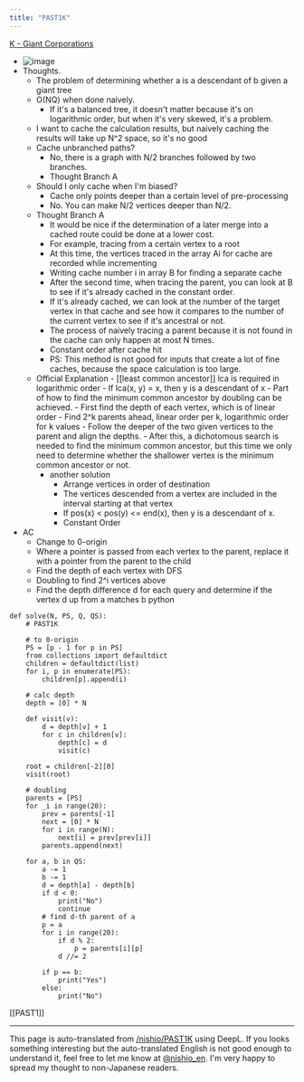```yaml
---
title: "PAST1K"
---
```


[K - Giant Corporations](https://atcoder.jp/contests/past201912-open/tasks/past201912_k)
- ![image](https://gyazo.com/735b48c1d33a9397fd177016e9fd6b8a/thumb/1000)
- Thoughts.
    - The problem of determining whether a is a descendant of b given a giant tree
    - O(NQ) when done naively.
        - If it's a balanced tree, it doesn't matter because it's on logarithmic order, but when it's very skewed, it's a problem.
    - I want to cache the calculation results, but naively caching the results will take up N^2 space, so it's no good
    - Cache unbranched paths?
        - No, there is a graph with N/2 branches followed by two branches.
        - Thought Branch A
    - Should I only cache when I'm biased?
        - Cache only points deeper than a certain level of pre-processing
        - No. You can make N/2 vertices deeper than N/2.
    - Thought Branch A
        - It would be nice if the determination of a later merge into a cached route could be done at a lower cost.
        - For example, tracing from a certain vertex to a root
        - At this time, the vertices traced in the array Ai for cache are recorded while incrementing
        - Writing cache number i in array B for finding a separate cache
        - After the second time, when tracing the parent, you can look at B to see if it's already cached in the constant order.
        - If it's already cached, we can look at the number of the target vertex in that cache and see how it compares to the number of the current vertex to see if it's ancestral or not.
        - The process of naively tracing a parent because it is not found in the cache can only happen at most N times.
        - Constant order after cache hit
        - PS: This method is not good for inputs that create a lot of fine caches, because the space calculation is too large.
    - Official Explanation
            - [[least common ancestor]] lca is required in logarithmic order
            - If lca(x, y) = x, then y is a descendant of x
            - Part of how to find the minimum common ancestor by doubling can be achieved.
                - First find the depth of each vertex, which is of linear order
                - Find 2^k parents ahead, linear order per k, logarithmic order for k values
                - Follow the deeper of the two given vertices to the parent and align the depths.
                - After this, a dichotomous search is needed to find the minimum common ancestor, but this time we only need to determine whether the shallower vertex is the minimum common ancestor or not.
        - another solution
            - Arrange vertices in order of destination
            - The vertices descended from a vertex are included in the interval starting at that vertex
            - If pos(x) < pos(y) <= end(x), then y is a descendant of x.
            - Constant Order
- AC
    - Change to 0-origin
    - Where a pointer is passed from each vertex to the parent, replace it with a pointer from the parent to the child
    - Find the depth of each vertex with DFS
    - Doubling to find 2^i vertices above
    - Find the depth difference d for each query and determine if the vertex d up from a matches b
python

```
def solve(N, PS, Q, QS):
    # PAST1K

    # to 0-origin
    PS = [p - 1 for p in PS]
    from collections import defaultdict
    children = defaultdict(list)
    for i, p in enumerate(PS):
        children[p].append(i)

    # calc depth
    depth = [0] * N

    def visit(v):
        d = depth[v] + 1
        for c in children[v]:
            depth[c] = d
            visit(c)

    root = children[-2][0]
    visit(root)

    # doubling
    parents = [PS]
    for _i in range(20):
        prev = parents[-1]
        next = [0] * N
        for i in range(N):
            next[i] = prev[prev[i]]
        parents.append(next)

    for a, b in QS:
        a -= 1
        b -= 1
        d = depth[a] - depth[b]
        if d < 0:
            print("No")
            continue
        # find d-th parent of a
        p = a
        for i in range(20):
            if d % 2:
                p = parents[i][p]
            d //= 2

        if p == b:
            print("Yes")
        else:
            print("No")
```


[[PAST1]]

---
This page is auto-translated from [/nishio/PAST1K](https://scrapbox.io/nishio/PAST1K) using DeepL. If you looks something interesting but the auto-translated English is not good enough to understand it, feel free to let me know at [@nishio_en](https://twitter.com/nishio_en). I'm very happy to spread my thought to non-Japanese readers.